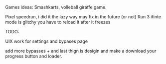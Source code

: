 Games ideas: Smashkarts, volleball giraffe game.

Pixel speedrun, i did it the lazy way may fix in the future (or not)
Run 3 ifinte mode is glitchy you have to reload it after it freezes

TODO:

UIX work for settings and bypases page

add more bypasses +  and last thign is desigin and make a download your progress button and loader. 
